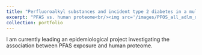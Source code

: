 ```yaml
---
title: "Perfluoroalkyl substances and incident type 2 diabetes in a multi-ethnic population: A metabolome - genome investigation"
excerpt: "PFAS vs. human proteome<br/><img src='/images/PFOS_all_adlm_q.jpeg'>"
collection: portfolio
---
```


I am currently leading an epidemiological project investigating the association between PFAS exposure and human proteome. 
